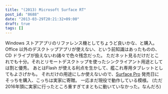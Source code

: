 ```yaml
---
title: "(2013) Microsoft Surface RT"
post_id: "8688"
date: "2013-03-29T20:21:32+09:00"
draft: true
tags: []
---
```



Windows ストアアプリのリファレンス機としてちょうど良いかな、と購入。 Office 以外のデスクトップアプリが使えない、という前知識はあったものの、CD ドライブが扱えないわ諸々で色々残念だった。 ただネット見るだけだとこれでも十分。それとリモートデスクトップを使ったシンクライアント用途としては割と優秀。 あとはFlash が使える利点を生かして、艦これ専用タブレットとしてもよさげかも。  それだけの用途にしか使えないので、[Surface Pro](/surface-pro) 発売日にそっちを購入、こっちは実家に寄贈。 一応まだ現役で動作している模様。 (ただ2016年頭に実家に行ったところ重すぎてまともに動いていなかった。なんだろ)
